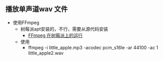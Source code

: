 ## 播放单声道wav 文件

- 使用FFmpeg
    - 树莓派apt安装的，不行，需要从源代码安装
        - [FFmpeg 在树莓派上的运行](http://blog.csdn.net/applelppa/article/details/25655335)
    - 使用
        - ffmpeg -i little_apple.mp3 -acodec pcm_s16le -ar 44100 -ac 1 little_apple2.wav
